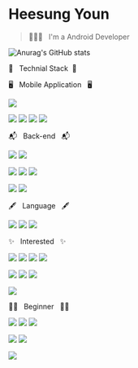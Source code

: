 # Heesung Youn

> 🙋🏻‍♂️ &nbsp; I'm a Android Developer

![Anurag's GitHub stats](https://github-readme-stats.vercel.app/api?username=heesung6701&show_icons=true&theme=radical)

📗 &nbsp; Technial Stack &nbsp;📘

🖥 &nbsp; Mobile Application &nbsp; 🖥 

<img src="https://img.shields.io/badge/Android-3DDC84?style=flat-square&logo=Android&logoColor=white"/> 

<img src="https://img.shields.io/static/v1?label=&message=MVVM&color=orange"/> <img src="https://img.shields.io/static/v1?label=&message=Data+binding&color=green"/> <img src="https://img.shields.io/static/v1?label=&message=Custom+view&color=blue"/>  <img src="https://img.shields.io/badge/Junit-25A162?style=flat-square&logo=Junit5&logoColor=white"/> 

📬 &nbsp; Back-end &nbsp; 📬

<img src="https://img.shields.io/badge/NodeJs-339933?style=flat-square&logo=Node&logoColor=white"/> <img src="https://img.shields.io/badge/Spring-6DB33F?style=flat-square&logo=Spring&logoColor=white"/> 

<img src="https://img.shields.io/badge/Jenkins-D24939?style=flat-square&logo=Jenkins&logoColor=white"/> <img src="https://img.shields.io/badge/Swagger-85EA2D?style=flat-square&logo=Swagger&logoColor=white&textColor=white"/> <img src="https://img.shields.io/badge/MariaDB-003545?style=flat-square&logo=MariaDB&logoColor=white"/> 

<img src="https://img.shields.io/badge/Sequelize-52B0E7?style=flat-square&logo=Sequelize&logoColor=white"/> <img src="https://img.shields.io/badge/Mocha-8D6748?style=flat-square&logo=Mocha&logoColor=white"/>  


🖋 &nbsp; Language &nbsp; 🖋

<img src="https://img.shields.io/badge/Java-007396?style=flat-square&logo=Java&logoColor=white"/> <img src="https://img.shields.io/badge/Kotlin-0095D5?style=flat-square&logo=Kotlin&logoColor=white"/> <img src="https://img.shields.io/badge/JavaScript-F7DF1E?style=flat-square&logo=JavaScript&logoColor=white"/> 
  
✨ &nbsp; Interested &nbsp; ✨

 <img src="https://img.shields.io/static/v1?label=&message=Atomic+design&color=important"/> <img src="https://img.shields.io/static/v1?label=&message=Design+pattern&color=yellowgreen"/> <img src="https://img.shields.io/static/v1?label=&message=Template+view&color=blue"/> <img src="https://img.shields.io/static/v1?label=&message=Clean+Code&color=lightgrey"/>
 
<img src="https://img.shields.io/badge/reactive-B7178C?style=flat-square&logo=ReactiveX&logoColor=white"/> <img src="https://img.shields.io/static/v1?label=&message=Functional+programming&color=blueviolet"/> <img src="https://img.shields.io/static/v1?label=&message=Async&color=9cf"/> 

 <img src="https://img.shields.io/static/v1?label=&message=Automation&color=red"/>  

🧑‍💻 &nbsp; Beginner &nbsp; 🧑‍💻

<img src="https://img.shields.io/badge/shell script-4EAA25?style=flat-square&logo=GNU+Bash&logoColor=white"/> <img src="https://img.shields.io/badge/Python-3776AB?style=flat-square&logo=Python&logoColor=white"/> <img src="https://img.shields.io/badge/Selenium-43B02A?style=flat-square&logo=Selenium&logoColor=white"/> 

<img src="https://img.shields.io/badge/Flutter-02569B?style=flat-square&logo=Flutter&logoColor=white"/> <img src="https://img.shields.io/badge/React-61DAFB?style=flat-square&logo=React&logoColor=white"/> 

<img src="https://img.shields.io/badge/SpringBoot-6DB33F?style=flat-square&logo=SpringBoot&logoColor=white"/> 


<!--
**heesung6701/heesung6701** is a ✨ _special_ ✨ repository because its `README.md` (this file) appears on your GitHub profile.

Here are some ideas to get you started:

- 🔭 I’m currently working on ...
- 🌱 I’m currently learning ...
- 👯 I’m looking to collaborate on ...
- 🤔 I’m looking for help with ...
- 💬 Ask me about ...
- 📫 How to reach me: ...
- 😄 Pronouns: ...
- ⚡ Fun fact: ...
-->
